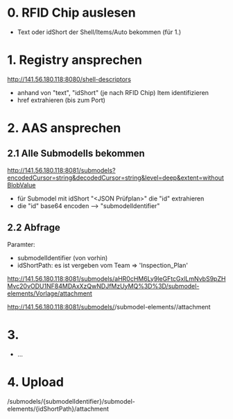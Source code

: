 # 0. RFID Chip auslesen
- Text oder idShort der Shell/Items/Auto bekommen (für 1.)

# 1. Registry ansprechen

http://141.56.180.118:8080/shell-descriptors

- anhand von "text", "idShort" (je nach RFID Chip) Item identifizieren
- href extrahieren (bis zum Port)

# 2. AAS ansprechen

## 2.1 Alle Submodells bekommen

http://141.56.180.118:8081/submodels?encodedCursor=string&decodedCursor=string&level=deep&extent=withoutBlobValue

- für Submodel mit idShort "<JSON Prüfplan>" die "id" extrahieren
- die "id" base64 encoden --> "submodelIdentifier"

## 2.2 Abfrage

Paramter:
- submodelIdentifier (von vorhin)
- idShortPath: es ist vergeben vom Team => 'Inspection_Plan'

http://141.56.180.118:8081/submodels/aHR0cHM6Ly9leGFtcGxlLmNvbS9pZHMvc20vODU1NF84MDAxXzQwNDJfMzUyMQ%3D%3D/submodel-elements/Vorlage/attachment


http://141.56.180.118:8081/submodels/<submodelIdentifier>/submodel-elements/<path>/attachment


# 3.
- ...


# 4. Upload 

/submodels/{submodelIdentifier}/submodel-elements/{idShortPath}/attachment
